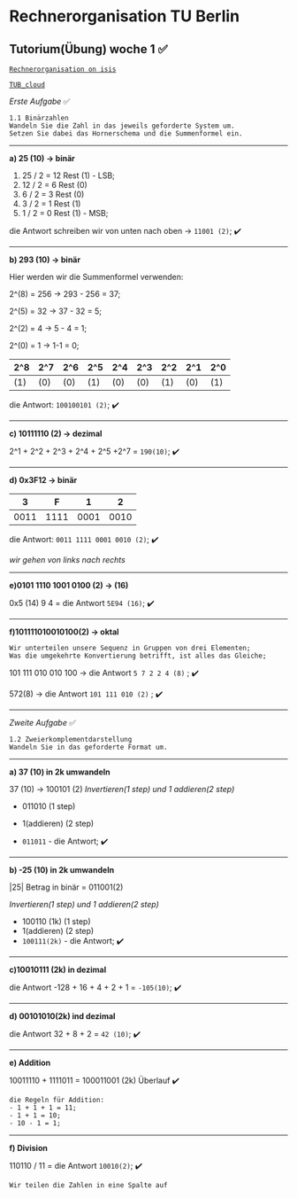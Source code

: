 # Rechnerorganisation TU Berlin

## Tutorium(Übung) woche 1 :white_check_mark:

[`Rechnerorganisation on isis`](https://isis.tu-berlin.de/course/view.php?id=35785)

[`TUB_cloud`](https://tubcloud.tu-berlin.de/s/YCGoWPgEYJQ6jY7)

*Erste Aufgabe* :white_check_mark:

```
1.1 Binärzahlen
Wandeln Sie die Zahl in das jeweils geforderte System um.
Setzen Sie dabei das Hornerschema und die Summenformel ein.
```
---
**a) 25 (10) → binär**

1) 25 / 2 = 12 Rest (1) - LSB;
2) 12 / 2 = 6 Rest (0)
3) 6 / 2 = 3 Rest (0)
4) 3 / 2 = 1 Rest (1)
5) 1 / 2 = 0 Rest (1) - MSB;

die Antwort schreiben wir von unten nach oben → `11001 (2)`; :heavy_check_mark:

---
**b) 293 (10) → binär**

Hier werden wir die Summenformel verwenden:

2^(8) = 256 -> 293 - 256 = 37;

2^(5) = 32 -> 37 - 32 = 5;

2^(2) = 4 -> 5 - 4 = 1;

2^(0) = 1 -> 1-1 = 0;


| 2^8 | 2^7 | 2^6 | 2^5 | 2^4 | 2^3 | 2^2 | 2^1 | 2^0 |
| --- | --- | --- | --- | --- | --- | --- | --- | --- |
| (1) | (0) | (0) | (1) | (0) | (0) | (1) | (0) | (1) |

die Antwort: `100100101 (2)`; :heavy_check_mark:

---
**c) 10111110 (2) → dezimal**

2^1 + 2^2 + 2^3 + 2^4 + 2^5 +2^7 = `190(10)`; :heavy_check_mark:

---
**d) 0x3F12 -> binär**

| 3    | F    | 1    | 2    |
|------|------|------|------|
| 0011 | 1111 | 0001 | 0010 |

die Antwort: `0011 1111 0001 0010 (2)`; :heavy_check_mark:

*wir gehen von links nach rechts*

---
**e)0101 1110 1001 0100 (2) -> (16)**

0x5 (14)    9   4 = die Antwort `5E94 (16)`; :heavy_check_mark:

---
**f)101111010010100(2) -> oktal**

````
Wir unterteilen unsere Sequenz in Gruppen von drei Elementen;
Was die umgekehrte Konvertierung betrifft, ist alles das Gleiche;
````
101 111 010 010 100 -> die Antwort `5 7 2 2 4 (8)` ; :heavy_check_mark:

572(8) -> die Antwort  `101 111 010 (2)` ; :heavy_check_mark:

---
*Zweite Aufgabe* :white_check_mark:

```
1.2 Zweierkomplementdarstellung
Wandeln Sie in das geforderte Format um.
```
---

**a) 37 (10) in 2k umwandeln**

37 (10) -> 100101 (2)
*Invertieren(1 step) und 1 addieren(2 step)*

 - 011010 (1 step)

 - 1(addieren) (2 step)
         
 - `011011` - die Antwort; :heavy_check_mark:
---

**b) -25 (10) in 2k umwandeln**

|25| Betrag in binär = 011001(2)

*Invertieren(1 step) und 1 addieren(2 step)*

- 100110 (1k) (1 step)
- 1(addieren) (2 step)
- `100111(2k)` - die Antwort; :heavy_check_mark: 

---
**c)10010111 (2k) in dezimal**

die Antwort -128 + 16 + 4 + 2 + 1 = `-105(10)`; :heavy_check_mark:

---
**d) 00101010(2k) ind dezimal**

die Antwort  32 + 8 + 2 = `42 (10)`; :heavy_check_mark: 

---
**e) Addition**

10011110 + 1111011 = 100011001 (2k) Überlauf :heavy_check_mark:
````
die Regeln für Addition:
- 1 + 1 + 1 = 11;
- 1 + 1 = 10;
- 10 - 1 = 1;
````

---
**f) Division**

110110 / 11 =  die Antwort `10010(2)`; :heavy_check_mark:
````
Wir teilen die Zahlen in eine Spalte auf
````





